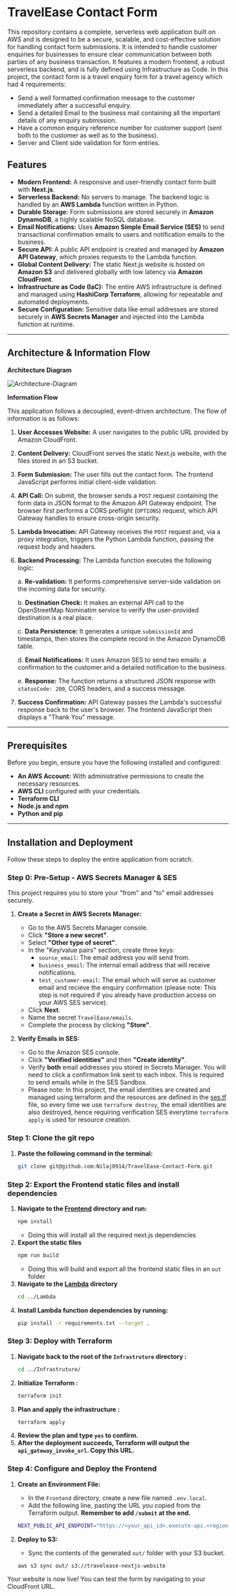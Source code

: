 # TravelEase Contact Form

This repository contains a complete, serverless web application built on AWS and is designed to be a secure, scalable, and cost-effective solution for handling contact form submissions. It is intended to handle customer enquiries for businesses to ensure clear communication between both parties of any business transaction. It features a modern frontend, a robust serverless backend, and is fully defined using Infrastructure as Code. In this project, the contact form is a travel enquiry form for a travel agency which had 4 requirements:

- Send a well formatted confirmation message to the customer immediately after a successful enquiry.
- Send a detailed Email to the business mail containing all the important details of any enquiry submission.
- Have a common enquiry reference number for customer support (sent both to the customer as well as to the business).
- Server and Client side validation for form entries.

## Features

- **Modern Frontend:** A responsive and user-friendly contact form built with **Next.js**.
- **Serverless Backend:** No servers to manage. The backend logic is handled by an **AWS Lambda** function written in Python.
- **Durable Storage:** Form submissions are stored securely in **Amazon DynamoDB**, a highly scalable NoSQL database.
- **Email Notifications:** Uses **Amazon Simple Email Service (SES)** to send transactional confirmation emails to users and notification emails to the business.
- **Secure API:** A public API endpoint is created and managed by **Amazon API Gateway**, which proxies requests to the Lambda function.
- **Global Content Delivery:** The static Next.js website is hosted on **Amazon S3** and delivered globally with low latency via **Amazon CloudFront**.
- **Infrastructure as Code (IaC):** The entire AWS infrastructure is defined and managed using **HashiCorp Terraform**, allowing for repeatable and automated deployments.
- **Secure Configuration:** Sensitive data like email addresses are stored securely in **AWS Secrets Manager** and injected into the Lambda function at runtime.

---

## Architecture & Information Flow
**Architecture Diagram**

![Architecture-Diagram](Frontend/public/architecture.png)

**Information Flow**

This application follows a decoupled, event-driven architecture. The flow of information is as follows:

1.  **User Accesses Website:** A user navigates to the public URL provided by Amazon CloudFront.
2.  **Content Delivery:** CloudFront serves the static Next.js website, with the files stored in an S3 bucket.
3.  **Form Submission:** The user fills out the contact form. The frontend JavaScript performs initial client-side validation.
4.  **API Call:** On submit, the browser sends a `POST` request containing the form data in JSON format to the Amazon API Gateway endpoint. The browser first performs a CORS preflight (`OPTIONS`) request, which API Gateway handles to ensure cross-origin security.
5.  **Lambda Invocation:** API Gateway receives the `POST` request and, via a proxy integration, triggers the Python Lambda function, passing the request body and headers.
6.  **Backend Processing:** The Lambda function executes the following logic:
   
    a.  **Re-validation:** It performs comprehensive server-side validation on the incoming data for security.
    
    b.  **Destination Check:** It makes an external API call to the OpenStreetMap Nominatim service to verify the user-provided destination is a real place.
    
    c.  **Data Persistence:** It generates a unique `submissionId` and timestamps, then stores the complete record in the Amazon DynamoDB table.
    
    d.  **Email Notifications:** It uses Amazon SES to send two emails: a confirmation to the customer and a detailed notification to the business.
    
    e.  **Response:** The function returns a structured JSON response with `statusCode: 200`, CORS headers, and a success message.
7.  **Success Confirmation:** API Gateway passes the Lambda's successful response back to the user's browser. The frontend JavaScript then displays a "Thank You" message.

---

## Prerequisites

Before you begin, ensure you have the following installed and configured:

-   **An AWS Account:** With administrative permissions to create the necessary resources.
-   **AWS CLI** configured with your credentials.
-   **Terraform CLI** 
-   **Node.js and npm** 
-   **Python and pip** 

---

## Installation and Deployment

Follow these steps to deploy the entire application from scratch.

### Step 0: Pre-Setup - AWS Secrets Manager & SES

This project requires you to store your "from" and "to" email addresses securely.

1.  **Create a Secret in AWS Secrets Manager:**
    -   Go to the AWS Secrets Manager console.
    -   Click **"Store a new secret"**.
    -   Select **"Other type of secret"**.
    -   In the "Key/value pairs" section, create three keys:
        -   `source_email`: The email address you will send from.
        -   `business_email`: The internal email address that will receive notifications.
        - `test_customer-email`: The email which will serve as customer email and recieve the enquiry confirmation (please note: This step is not required if you already have production access on your AWS SES service).
    -   Click **Next**.
    -   Name the secret `TravelEase/emails`.
    -   Complete the process by clicking **"Store"**.

2.  **Verify Emails in SES:**
    -   Go to the Amazon SES console.
    -   Click **"Verified identities"** and then **"Create identity"**.
    -   Verify **both** email addresses you stored in Secrets Manager. You will need to click a confirmation link sent to each inbox. This is required to send emails while in the SES Sandbox.
    - Please note: In this project, the email identities are created and managed using terraform and the resources are defined in the [ses.tf](Infrastruture/ses.tf) file, so every time we use `terraform destroy`, the email identities are also destroyed, hence requiring verification SES everytime `terraform apply` is used for resource creation.

### Step 1: Clone the git repo

1.  **Paste the following command in the terminal:**
    ```bash
    git clone git@github.com:Nilaj0914/TravelEase-Contact-Form.git
    ```
### Step 2: Export the Frontend static files and install dependencies

1.  **Navigate to the [Frontend](Frontend) directory and run:**
    ```bash
    npm install
    ```
    -   Doing this will install all the required next.js dependencies
2. **Export the static files**
    ```bash
    npm run build
    ```
    - Doing this will build and export all the frontend static files in an ```out``` folder
3. **Navigate to the [Lambda](Lambda) directory**
   ```bash
   cd ../Lambda
   ```
4. **Install Lambda function dependencies by running:**
   ```bash
   pip install -r requirements.txt --target .
   ```
### Step 3: Deploy with Terraform

1.  **Navigate back to the root of the `Infrastruture` directory :**
    ```bash
    cd ../Infrastruture/
    ```
2.  **Initialize Terraform :**
    ```bash
    terraform init
    ```
3.  **Plan and apply the infrastructure :**
    ```bash
    terraform apply
    ```
4.  **Review the plan and type `yes` to confirm.**
5.  **After the deployment succeeds, Terraform will output the `api_gateway_invoke_url`. Copy this URL.**

### Step 4: Configure and Deploy the Frontend

1.  **Create an Environment File:**
    -   In the `Frontend` directory, create a new file named `.env.local`.
    -   Add the following line, pasting the URL you copied from the Terraform output. **Remember to add `/submit` at the end.**
    ```bash
    NEXT_PUBLIC_API_ENDPOINT="https://<your_api_id>.execute-api.<region>.amazonaws.com/prod/submit"
    ```

2.  **Deploy to S3:**
    -   Sync the contents of the generated `out/` folder with your S3 bucket.
    ```bash
    aws s3 sync out/ s3://travelease-nextjs-website
    ```

Your website is now live! You can test the form by navigating to your CloudFront URL.